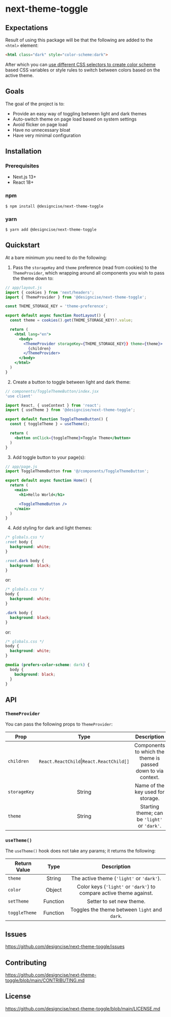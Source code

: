 # next-theme-toggle

## Expectations

Result of using this package will be that the following are added to the `<html>` element:

```html
<html class="dark" style="color-scheme:dark">
```

After which you can [use different CSS selectors to create color scheme](https://www.designcise.com/web/tutorial/how-to-create-non-flickering-dark-or-light-mode-toggle-in-next-js#switching-theme) based CSS variables or style rules to switch between colors based on the active theme.

## Goals

The goal of the project is to:

- Provide an easy way of toggling between light and dark themes
- Auto-switch theme on page load based on system settings
- Avoid flicker on page load
- Have no unnecessary bloat
- Have very minimal configuration

## Installation

### Prerequisites

- Next.js 13+
- React 18+

### npm

```shell
$ npm install @designcise/next-theme-toggle
```

### yarn

```shell
$ yarn add @designcise/next-theme-toggle
```

## Quickstart

At a bare minimum you need to do the following:

1. Pass the `storageKey` and `theme` preference (read from cookies) to the `ThemeProvider`, which wrapping around all components you wish to pass the theme down to:

```jsx
// app/layout.js
import { cookies } from 'next/headers';
import { ThemeProvider } from '@designcise/next-theme-toggle';

const THEME_STORAGE_KEY = 'theme-preference';

export default async function RootLayout() {
  const theme = cookies().get(THEME_STORAGE_KEY)?.value;

  return (
    <html lang="en">
      <body>
        <ThemeProvider storageKey={THEME_STORAGE_KEY}} theme={theme}>
          {children}
        </ThemeProvider>
      </body>
    </html>
  )
}
```

2. Create a button to toggle between light and dark theme:

```jsx
// components/ToggleThemeButton/index.jsx
'use client'

import React, { useContext } from 'react';
import { useTheme } from '@designcise/next-theme-toggle';

export default function ToggleThemeButton() {
  const { toggleTheme } = useTheme();

  return (
    <button onClick={toggleTheme}>Toggle Theme</button>
  )
}
```

3. Add toggle button to your page(s):

```jsx
// app/page.js
import ToggleThemeButton from '@/components/ToggleThemeButton';

export default async function Home() {
  return (
    <main>
      <h1>Hello World</h1>

      <ToggleThemeButton />
    </main>
  )
}
```

4. Add styling for dark and light themes:

```css
/* globals.css */
:root body {
  background: white;
}

:root.dark body {
  background: black;
}
```

or:

```css
/* globals.css */
body {
  background: white;
}

.dark body {
  background: black;
}
```

or:

```css
/* globals.css */
body {
  background: white;
}

@media (prefers-color-scheme: dark) {
  body {
    background: black;
  }
}
```

## API

### `ThemeProvider`

You can pass the following props to `ThemeProvider`:

| Prop         |                     Type                     |                         Description                          |
|--------------|:--------------------------------------------:|:------------------------------------------------------------:|
| `children`   | `React.ReactChild`&vert;`React.ReactChild[]` | Components to which the theme is passed down to via context. |
| `storageKey` |                    String                    |              Name of the key used for storage.               |
| `theme`      |                    String                    |        Starting theme; can be `'light'` or `'dark'`.         |

### `useTheme()`

The `useTheme()` hook does not take any params; it returns the following:

| Return Value  |   Type   |                             Description                             |
|---------------|:--------:|:-------------------------------------------------------------------:|
| `theme`       |  String  |              The active theme (`'light'` or `'dark'`).              |
| `color`       |  Object  | Color keys (`'light'` or `'dark'`) to compare active theme against. |
| `setTheme`    | Function |                      Setter to set new theme.                       |
| `toggleTheme` | Function |            Toggles the theme between `light` and `dark`.            |

## Issues

https://github.com/designcise/next-theme-toggle/issues

## Contributing

https://github.com/designcise/next-theme-toggle/blob/main/CONTRIBUTING.md

## License

https://github.com/designcise/next-theme-toggle/blob/main/LICENSE.md
